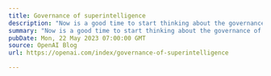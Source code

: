 ```yaml
---
title: Governance of superintelligence
description: "Now is a good time to start thinking about the governance of superintelligence—future AI systems dramatically more capable than even AGI."
summary: "Now is a good time to start thinking about the governance of superintelligence—future AI systems dramatically more capable than even AGI."
pubDate: Mon, 22 May 2023 07:00:00 GMT
source: OpenAI Blog
url: https://openai.com/index/governance-of-superintelligence

---
```


